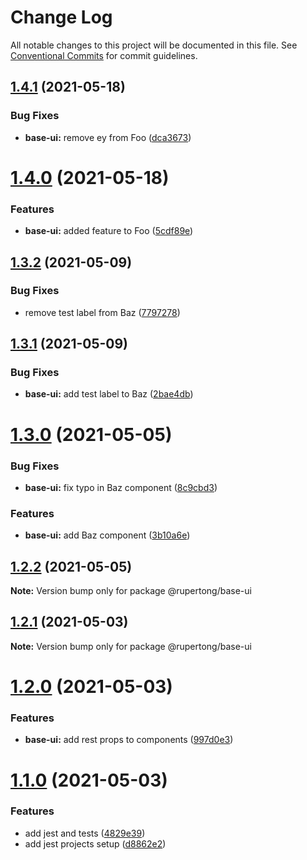 # Change Log

All notable changes to this project will be documented in this file.
See [Conventional Commits](https://conventionalcommits.org) for commit guidelines.

## [1.4.1](https://github.com/rupert-ong/monorepo-components/compare/@rupertong/base-ui@1.4.0...@rupertong/base-ui@1.4.1) (2021-05-18)

### Bug Fixes

- **base-ui:** remove ey from Foo ([dca3673](https://github.com/rupert-ong/monorepo-components/commit/dca3673ba72e190fdc0391a61d91e280f0df6b8c))

# [1.4.0](https://github.com/rupert-ong/monorepo-components/compare/@rupertong/base-ui@1.3.2...@rupertong/base-ui@1.4.0) (2021-05-18)

### Features

- **base-ui:** added feature to Foo ([5cdf89e](https://github.com/rupert-ong/monorepo-components/commit/5cdf89e372e318060eb05c3f272fd6671928bfa4))

## [1.3.2](https://github.com/rupert-ong/monorepo-components/compare/@rupertong/base-ui@1.3.1...@rupertong/base-ui@1.3.2) (2021-05-09)

### Bug Fixes

- remove test label from Baz ([7797278](https://github.com/rupert-ong/monorepo-components/commit/7797278072b7d4d6f7c5f26658ddb117217cdc0d))

## [1.3.1](https://github.com/rupert-ong/monorepo-components/compare/@rupertong/base-ui@1.3.0...@rupertong/base-ui@1.3.1) (2021-05-09)

### Bug Fixes

- **base-ui:** add test label to Baz ([2bae4db](https://github.com/rupert-ong/monorepo-components/commit/2bae4db709572998cb3798efe0e5744d3389e1b7))

# [1.3.0](https://github.com/rupert-ong/monorepo-components/compare/@rupertong/base-ui@1.2.2...@rupertong/base-ui@1.3.0) (2021-05-05)

### Bug Fixes

- **base-ui:** fix typo in Baz component ([8c9cbd3](https://github.com/rupert-ong/monorepo-components/commit/8c9cbd3934569e3a0455fb0cc24191fb4ce21075))

### Features

- **base-ui:** add Baz component ([3b10a6e](https://github.com/rupert-ong/monorepo-components/commit/3b10a6ee3e90650ab5250f61f1738a47e7e9640d))

## [1.2.2](https://github.com/rupert-ong/monorepo-components/compare/@rupertong/base-ui@1.2.1...@rupertong/base-ui@1.2.2) (2021-05-05)

**Note:** Version bump only for package @rupertong/base-ui

## [1.2.1](https://github.com/rupert-ong/monorepo-components/compare/@rupertong/base-ui@1.2.0...@rupertong/base-ui@1.2.1) (2021-05-03)

**Note:** Version bump only for package @rupertong/base-ui

# [1.2.0](https://github.com/rupert-ong/monorepo-components/compare/@rupertong/base-ui@1.1.0...@rupertong/base-ui@1.2.0) (2021-05-03)

### Features

- **base-ui:** add rest props to components ([997d0e3](https://github.com/rupert-ong/monorepo-components/commit/997d0e39e18ce0c85dbb2ddf18a1c4800f6a5870))

# [1.1.0](https://github.com/rupert-ong/monorepo-components/compare/@rupertong/base-ui@1.0.1...@rupertong/base-ui@1.1.0) (2021-05-03)

### Features

- add jest and tests ([4829e39](https://github.com/rupert-ong/monorepo-components/commit/4829e393b49825b2ee08b60853434cffce0f5284))
- add jest projects setup ([d8862e2](https://github.com/rupert-ong/monorepo-components/commit/d8862e2a987c27caa76537f7798e3e0abcc69673))
